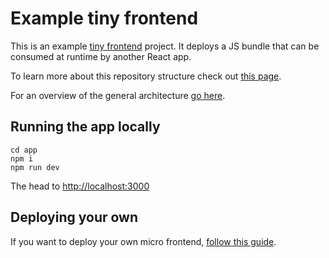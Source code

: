 # Example tiny frontend

This is an example [tiny frontend](https://tiny-frontend.github.io/) project.
It deploys a JS bundle that can be consumed at runtime by another React app.

To learn more about this repository structure check out [this page](https://tiny-frontend.github.io/guide/architecture.html#example-tiny-frontend).

For an overview of the general architecture [go here](https://tiny-frontend.github.io/).

## Running the app locally

```
cd app
npm i
npm run dev
```

The head to [http://localhost:3000](http://localhost:3000)

## Deploying your own

If you want to deploy your own micro frontend, [follow this guide](https://tiny-frontend.github.io/guide/deploy.html).
